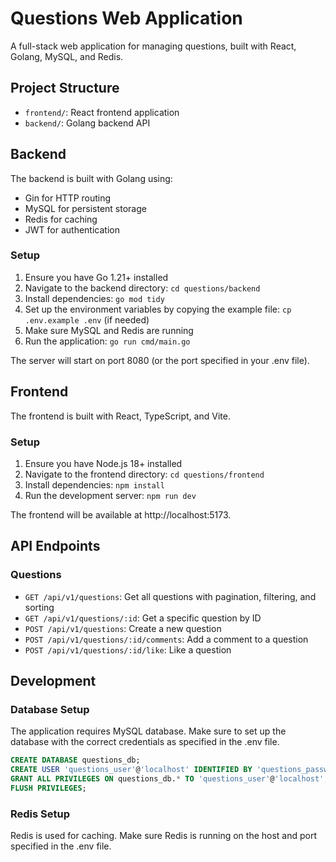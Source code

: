 # Questions Web Application

A full-stack web application for managing questions, built with React, Golang, MySQL, and Redis.

## Project Structure

- `frontend/`: React frontend application
- `backend/`: Golang backend API

## Backend

The backend is built with Golang using:
- Gin for HTTP routing
- MySQL for persistent storage
- Redis for caching
- JWT for authentication

### Setup

1. Ensure you have Go 1.21+ installed
2. Navigate to the backend directory: `cd questions/backend`
3. Install dependencies: `go mod tidy`
4. Set up the environment variables by copying the example file: `cp .env.example .env` (if needed)
5. Make sure MySQL and Redis are running
6. Run the application: `go run cmd/main.go`

The server will start on port 8080 (or the port specified in your .env file).

## Frontend

The frontend is built with React, TypeScript, and Vite.

### Setup

1. Ensure you have Node.js 18+ installed
2. Navigate to the frontend directory: `cd questions/frontend`
3. Install dependencies: `npm install`
4. Run the development server: `npm run dev`

The frontend will be available at http://localhost:5173.

## API Endpoints

### Questions

- `GET /api/v1/questions`: Get all questions with pagination, filtering, and sorting
- `GET /api/v1/questions/:id`: Get a specific question by ID
- `POST /api/v1/questions`: Create a new question
- `POST /api/v1/questions/:id/comments`: Add a comment to a question
- `POST /api/v1/questions/:id/like`: Like a question

## Development

### Database Setup

The application requires MySQL database. Make sure to set up the database with the correct credentials as specified in the .env file.

```sql
CREATE DATABASE questions_db;
CREATE USER 'questions_user'@'localhost' IDENTIFIED BY 'questions_password';
GRANT ALL PRIVILEGES ON questions_db.* TO 'questions_user'@'localhost';
FLUSH PRIVILEGES;
```

### Redis Setup

Redis is used for caching. Make sure Redis is running on the host and port specified in the .env file.
